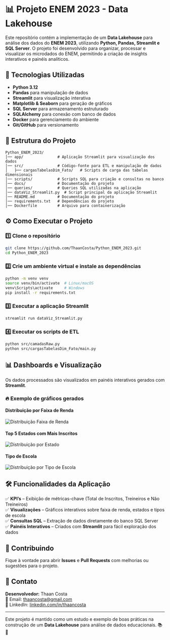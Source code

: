 # 📊 Projeto ENEM 2023 - Data Lakehouse

Este repositório contém a implementação de um **Data Lakehouse** para análise dos dados do **ENEM 2023**, utilizando **Python, Pandas, Streamlit e SQL Server**. O projeto foi desenvolvido para organizar, processar e visualizar os microdados do ENEM, permitindo a criação de insights interativos e painéis analíticos.

## 🚀 Tecnologias Utilizadas

- **Python 3.12**
- **Pandas** para manipulação de dados
- **Streamlit** para visualização interativa
- **Matplotlib & Seaborn** para geração de gráficos
- **SQL Server** para armazenamento estruturado
- **SQLAlchemy** para conexão com banco de dados
- **Docker** para gerenciamento do ambiente
- **Git/GitHub** para versionamento

## 📁 Estrutura do Projeto

```
Python_ENEM_2023/
│── app/               # Aplicação Streamlit para visualização dos dados
│── src/               # Código-fonte para ETL e manipulação de dados
│   ├── cargasTabelasDim_Fato/   # Scripts de carga das tabelas dimensionais
│── scripts/           # Scripts SQL para criação e consultas no banco
│── docs/              # Documentação do projeto
│── queries/           # Queries SQL utilizadas na aplicação
│── dataViz_Streamlit.py  # Script principal da aplicação Streamlit
│── README.md          # Documentação do projeto
│── requirements.txt   # Dependências do projeto
│── Dockerfile         # Arquivo para containerização
```

## ⚙️ Como Executar o Projeto

### 1️⃣ **Clone o repositório**
```sh
git clone https://github.com/ThaanCosta/Python_ENEM_2023.git
cd Python_ENEM_2023
```

### 2️⃣ **Crie um ambiente virtual e instale as dependências**
```sh
python -m venv venv
source venv/bin/activate  # Linux/macOS
venv\Scripts\activate     # Windows
pip install -r requirements.txt
```

### 3️⃣ **Executar a aplicação Streamlit**
```sh
streamlit run dataViz_Streamlit.py
```

### 4️⃣ **Executar os scripts de ETL**
```sh
python src/camadasRaw.py
python src/cargasTabelasDim_Fato/main.py
```

## 📊 Dashboards e Visualização
Os dados processados são visualizados em painéis interativos gerados com **Streamlit**.

### 🔥 **Exemplo de gráficos gerados**
#### Distribuição por Faixa de Renda
![Distribuição Faixa de Renda](docs/faixa_renda.png)

#### Top 5 Estados com Mais Inscritos
![Distribuição por Estado](docs/top5_estados.png)

#### Tipo de Escola
![Distribuição por Tipo de Escola](docs/tipo_escola.png)


## 🛠 Funcionalidades da Aplicação
✅ **KPI’s** – Exibição de métricas-chave (Total de Inscritos, Treineiros e Não Treineiros)  
✅ **Visualizações** – Gráficos interativos sobre faixa de renda, estados e tipos de escola  
✅ **Consultas SQL** – Extração de dados diretamente do banco SQL Server  
✅ **Painéis Interativos** – Criados com **Streamlit** para fácil exploração dos dados  

## 🤝 Contribuindo
Fique à vontade para abrir **Issues** e **Pull Requests** com melhorias ou sugestões para o projeto.

## 📩 Contato
**Desenvolvedor:** Thaan Costa  
📧 Email: [thaancosta@gmail.com](mailto:thaancosta@gmail.com)  
🔗 LinkedIn: [linkedin.com/in/thaancosta](https://www.linkedin.com/in/thaancosta)  

---

Este projeto é mantido como um estudo e exemplo de boas práticas na construção de um **Data Lakehouse** para análise de dados educacionais. 📚🚀

